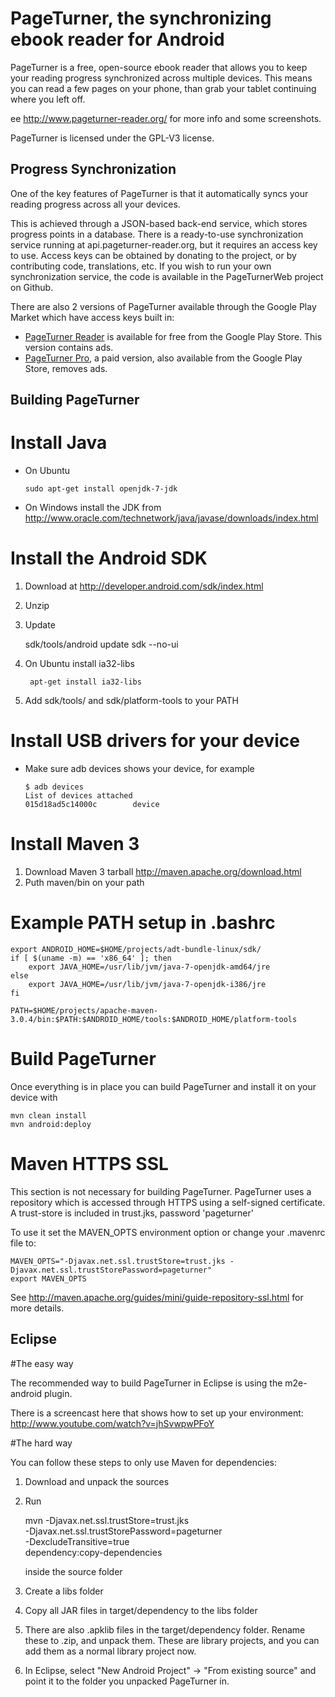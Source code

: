 PageTurner, the synchronizing ebook reader for Android
========================================================

PageTurner is a free, open-source ebook reader that allows you to keep your reading progress synchronized across multiple devices. This means you can read a few pages on your phone, than grab your tablet continuing where you left off.

ee http://www.pageturner-reader.org/ for more info and some screenshots.

PageTurner is licensed under the GPL-V3 license.


Progress Synchronization
------------------------

One of the key features of PageTurner is that it automatically syncs your reading progress across all your devices. 

This is achieved through a JSON-based back-end service, which stores progress points in a database.
There is a ready-to-use synchronization service running at api.pageturner-reader.org, but it requires an access key to use.
Access keys can be obtained by donating to the project, or by contributing code, translations, etc. If you wish to run your
own synchronization service, the code is available in the PageTurnerWeb project on Github.

There are also 2 versions of PageTurner available through the Google Play Market which have access keys built in:

 * [PageTurner Reader](https://play.google.com/store/apps/details?id=net.nightwhistler.pageturner.ads "PageTurner available for free") is available for free from the Google Play Store. This version contains ads. 
 * [PageTurner Pro](https://play.google.com/store/apps/details?id=net.nightwhistler.pageturner.pro "PageTurner Pro paid removes ads"), a paid version, also available from the Google Play Store, removes ads.


Building PageTurner
-------------------

# Install Java
*   On Ubuntu

        sudo apt-get install openjdk-7-jdk
*   On Windows install the JDK from http://www.oracle.com/technetwork/java/javase/downloads/index.html

# Install the Android SDK 

1.   Download at http://developer.android.com/sdk/index.html
2.   Unzip
3.   Update 

        sdk/tools/android update sdk --no-ui
4. On Ubuntu install ia32-libs

        apt-get install ia32-libs
5. Add sdk/tools/ and sdk/platform-tools to your PATH

# Install USB drivers for your device

*   Make sure adb devices shows your device, for example

        $ adb devices
        List of devices attached 
        015d18ad5c14000c        device

# Install Maven 3

1. Download Maven 3 tarball http://maven.apache.org/download.html
2. Puth maven/bin on your path

# Example PATH setup in .bashrc

    export ANDROID_HOME=$HOME/projects/adt-bundle-linux/sdk/
    if [ $(uname -m) == 'x86_64' ]; then
        export JAVA_HOME=/usr/lib/jvm/java-7-openjdk-amd64/jre
    else
        export JAVA_HOME=/usr/lib/jvm/java-7-openjdk-i386/jre
    fi

    PATH=$HOME/projects/apache-maven-3.0.4/bin:$PATH:$ANDROID_HOME/tools:$ANDROID_HOME/platform-tools

# Build PageTurner
Once everything is in place you can build PageTurner and install it on your device with 

    mvn clean install
    mvn android:deploy

# Maven HTTPS SSL

This section is not necessary for building PageTurner. PageTurner uses a repository which is accessed through HTTPS using a self-signed certificate. 
A trust-store is included in trust.jks, password 'pageturner'

To use it set the MAVEN_OPTS environment option or change your .mavenrc file to:

    MAVEN_OPTS="-Djavax.net.ssl.trustStore=trust.jks -Djavax.net.ssl.trustStorePassword=pageturner"
    export MAVEN_OPTS

See http://maven.apache.org/guides/mini/guide-repository-ssl.html for more details.



Eclipse
-------

#The easy way

The recommended way to build PageTurner in Eclipse is using the m2e-android plugin.

There is a screencast here that shows how to set up your environment: http://www.youtube.com/watch?v=jhSvwpwPFoY

#The hard way

You can follow these steps to only use Maven for dependencies:

1.   Download and unpack the sources        
2.   Run    

        mvn -Djavax.net.ssl.trustStore=trust.jks \
            -Djavax.net.ssl.trustStorePassword=pageturner \
            -DexcludeTransitive=true \
            dependency:copy-dependencies
        
     inside the source folder
3.   Create a libs folder
4.   Copy all JAR files in target/dependency to the libs folder
5.   There are also .apklib files in the target/dependency folder. 
     Rename these to .zip, and unpack them. These are library projects,
     and you can add them as a normal library project now.
6.   In Eclipse, select "New Android Project" -> "From existing source" and
     point it to the folder you unpacked PageTurner in.
